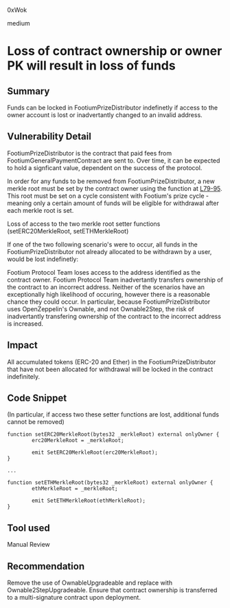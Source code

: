 0xWok

medium

# Loss of contract ownership or owner PK will result in loss of funds

## Summary

Funds can be locked in FootiumPrizeDistributor indefinetly if access to the owner account is lost or inadvertantly changed to an invalid address.

## Vulnerability Detail

FootiumPrizeDistributor is the contract that paid fees from FootiumGeneralPaymentContract are sent to. Over time, it can be expected to hold a signficant value, dependent on the success of the protocol.

In order for any funds to be removed from FootiumPrizeDistributor, a new merkle root must be set by the contract owner using the function at [L79-95](https://github.com/sherlock-audit/2023-04-footium/blob/main/footium-eth-shareable/contracts/FootiumPrizeDistributor.sol#LL79C5-L95C6). This root must be set on a cycle consistent with Footium's prize cycle - meaning only a certain amount of funds will be eligible for withdrawal after each merkle root is set.

Loss of access to the two merkle root setter functions (setERC20MerkleRoot, setETHMerkleRoot) 

If one of the two following scenario's were to occur, all funds in the FootiumPrizeDistributor not already allocated to be withdrawn by a user, would be lost indefinetly:

Footium Protocol Team loses access to the address identified as the contract owner.
Footium Protocol Team inadvertantly transfers ownership of the contract to an incorrect address.
Neither of the scenarios have an exceptionally high likelihood of occuring, however there is a reasonable chance they could occur. In particular, because FootiumPrizeDistributor uses OpenZeppelin's Ownable, and not Ownable2Step, the risk of inadvertantly transfering ownership of the contract to the incorrect address is increased.

## Impact

All accumulated tokens (ERC-20 and Ether) in the FootiumPrizeDistributor that have not been allocated for withdrawal will be locked in the contract indefinitely.

## Code Snippet

(In particular, if access two these setter functions are lost, additional funds cannot be removed)

```solidity
function setERC20MerkleRoot(bytes32 _merkleRoot) external onlyOwner {
        erc20MerkleRoot = _merkleRoot;

        emit SetERC20MerkleRoot(erc20MerkleRoot);
}

...

function setETHMerkleRoot(bytes32 _merkleRoot) external onlyOwner {
        ethMerkleRoot = _merkleRoot;

        emit SetETHMerkleRoot(ethMerkleRoot);
}
 ```

## Tool used

Manual Review

## Recommendation

Remove the use of OwnableUpgradeable and replace with Ownable2StepUpgradeable.
Ensure that contract ownership is transferred to a multi-signature contract upon deployment.